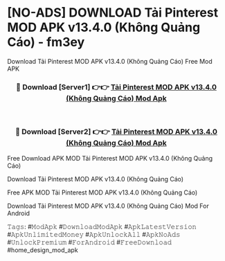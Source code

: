 # [NO-ADS] DOWNLOAD Tải Pinterest MOD APK v13.4.0 (Không Quảng Cáo) - fm3ey
Download Tải Pinterest MOD APK v13.4.0 (Không Quảng Cáo) Free Mod APK

<div align="center">
<h3>🔴 Download [Server1] 👉👉 <a href="https://apk-comot.site?title=Tải_Pinterest_MOD_APK_v13.4.0_(Không_Quảng_Cáo)">Tải Pinterest MOD APK v13.4.0 (Không Quảng Cáo) Mod Apk</a></h3><br>

<h3>🔴 Download [Server2] 👉👉 <a href="https://apk-comot.site?title=Tải_Pinterest_MOD_APK_v13.4.0_(Không_Quảng_Cáo)">Tải Pinterest MOD APK v13.4.0 (Không Quảng Cáo) Mod Apk</a></h3>
</div>


Free Download APK MOD Tải Pinterest MOD APK v13.4.0 (Không Quảng Cáo)

Download Tải Pinterest MOD APK v13.4.0 (Không Quảng Cáo) 

Free APK MOD Tải Pinterest MOD APK v13.4.0 (Không Quảng Cáo) 

Download Tải Pinterest MOD APK v13.4.0 (Không Quảng Cáo) Mod For Android

𝚃𝚊𝚐𝚜: #𝙼𝚘𝚍𝙰𝚙𝚔 #𝙳𝚘𝚠𝚗𝚕𝚘𝚊𝚍𝙼𝚘𝚍𝙰𝚙𝚔 #𝙰𝚙𝚔𝙻𝚊𝚝𝚎𝚜𝚝𝚅𝚎𝚛𝚜𝚒𝚘𝚗 #𝙰𝚙𝚔𝚄𝚗𝚕𝚒𝚖𝚒𝚝𝚎𝚍𝙼𝚘𝚗𝚎𝚢 #𝙰𝚙𝚔𝚄𝚗𝚕𝚘𝚌𝚔𝙰𝚕𝚕 #𝙰𝚙𝚔𝙽𝚘𝙰𝚍𝚜 #𝚄𝚗𝚕𝚘𝚌𝚔𝙿𝚛𝚎𝚖𝚒𝚞𝚖 #𝙵𝚘𝚛𝙰𝚗𝚍𝚛𝚘𝚒𝚍 #𝙵𝚛𝚎𝚎𝙳𝚘𝚠𝚗𝚕𝚘𝚊𝚍 #home_design_mod_apk